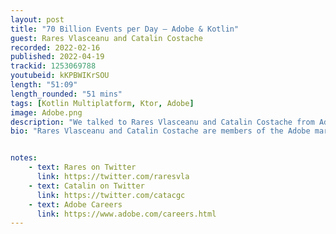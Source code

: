 ```yaml
---
layout: post
title: "70 Billion Events per Day – Adobe & Kotlin"
guest: Rares Vlasceanu and Catalin Costache
recorded: 2022-02-16
published: 2022-04-19
trackid: 1253069788
youtubeid: kKPBWIKrSOU
length: "51:09"
length_rounded: "51 mins"
tags: [Kotlin Multiplatform, Ktor, Adobe]
image: Adobe.png
description: "We talked to Rares Vlasceanu and Catalin Costache from Adobe about how they handle 70 000 000 000 events per day with the help of Kotlin and Ktor."
bio: "Rares Vlasceanu and Catalin Costache are members of the Adobe marketing products team."


notes:
    - text: Rares on Twitter
      link: https://twitter.com/raresvla
    - text: Catalin on Twitter
      link: https://twitter.com/catacgc 
    - text: Adobe Careers
      link: https://www.adobe.com/careers.html
---
```

